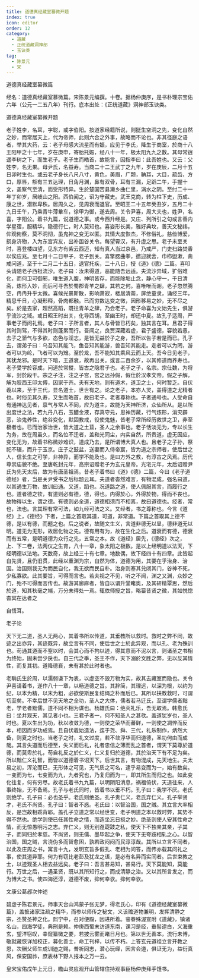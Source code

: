 ```yaml
---
title: 道德真经藏室纂微开题
index: true
icon: editor
order: 12
category:
  - 道藏
  - 正统道藏洞神部
  - 玉诀类
tag:
  - 陈景元
  - 宋
---
```


道德真经藏室纂微篇  

经名：道德真经藏室慕微篇。宋陈景元编撰。十卷。据杨仲庚序，是书朴理宗宝佑六年（公元一二五八年）刊行。底本出处：《正统道藏》洞神部玉诀类。  

道德真经藏室纂微开题  

老子姓李，名耳，字聪，或字伯阳。按道家经籍所说，则挺生空洞之先，变化自然之妙，而常居天上，代为帝师，此则六合之外事，故略而不论也。非其径庭之语者，举其大药，云：老子母感大流星而有娠，应见于李氏，降生于商室，於商十八王阳甲之十七年，岁在庚申，寄胎托娠，经八十一年，极太阳九九之数。其母常逍遥李树之下，而生老子。老子生而皓首，故能言，因指李曰：此吾姓也。又云：父姓李，名无果。母尹氏，名益寿。当商二十二王武丁之九年，岁在庚辰，二月十五日卯时生也。或云老子身长八尺八寸，黄色，美眉，广颗，聃耳，大目，疏齿，方口，厚唇，额有三五达理，日角月渊，鼻有双骨，耳有三漏，足蹈二午，手握十文，盖察气至清，而受形特异。生於楚国苦县濑乡曲仁里，涡水之阴。至纣二十一年丁卯岁，居岐山之阳。西伯闻之，诏为守藏史。武王克商，转为柱下史，历成、康之世，潜默卑秩。居周久之，见周衰而退官。至昭王二十五年癸丑岁，五月二十九日壬午，乃乘青牛薄軬车，徐甲为御，遂去周。关令尹喜，周大夫也，姓尹，名喜，字阳公。着书九篇，说道德之事。或今西升经是。又庄、列所引之句或言善内学星宿，服精华，隐德行仁，时人莫知也。喜姿形长美，雅好典坟，善天文秘纬，仰观俯察，莫不洞彻，虽鬼神之变无以匿。其情大度恢杰，不修俗礼，慈俭博爱，损身济物，入为东宫宾友，出补函谷关令。每望霄汉，有升虚之思。老子未至关时，喜登楼四望，见东方有紫云西迈，知有真人当过京邑，乃戒严，门吏扫路焚香以俟应兆。至七月十二日甲子，老子到关。喜擎腮曲拳，邀迎就舍，巾栉盥漱，斋戒问道，至于十二月二十五日，退官托疾，二十八日，授《道》《德》二篇。喜叩头请随老子西祖流沙。老子曰：汝未得道，恶能随吾远适。夫流沙异域，犷俗难化，而何卫可御邪，唯生道入腹，神明皆存，而能除垢止念，静心守一，千日清斋，炼形入妙，而后可寻吾於蜀郡青羊之肆，其若之何。喜唯唯而谢。老子忽然腾空，冉冉升乎太微。喜候光景斯散，影响萧寂，楼居清斋，屏绝童隶，诵经三年，精思千日，心凝形释，骨肉都融。已而穷数达变之微，因形移易之妙，无不尽之矣。於是去家，超然高蹈，既往青羊之肆，乃会老子。老子命喜为文始先生，俱游乎流沙之域。或日昭王时出关，化导西胡，至幽王时，却还中夏。故孔子适周，严事老子而问礼焉。老子曰：子所言者，其人与骨皆已朽矣，独其言在耳。且君子得其时则驾，不得其时则蓬累而行。吾闻之，良贾深藏若虚，君子盛德，容貌若愚，去子之骄气与多欲，态色与淫志，是皆无益於子之身，吾所以告子若是而已。孔子去，谓弟子曰：乌吾知其能飞，鱼吾知其能游，兽吾知其能走。走者可以为罔，游者可以为纶，飞者可以为矰。至於龙，吾不能知其乘风云而上天。吾今日见老子，其犹龙邪。是时天下暗，王道衰，故再出关。或言二百余岁，以其修道而养寿也。老子受学於容成，问道於常摐，皆古之隐君子也。老子之子，名宗。宗仕魏，为将军，封於段干。宗之子注，注之子宫，宫之远孙假，假仕於汉孝文帝。假之子解，解为胶西王印太傅，因家于齐。夫有天地，则有道术，道卫之士，何时暂乏。自伏羲以来，至于三代，显名道士，世世有之。论之老子，本亦人灵，盖得道之尤精者也。时俗见其久寿，又生而皓首，故曰老子。老者尊称也。子者通号也。人受命自有通神达见者，禀气与常人不同，应为道主，故能为天神所济，众仙所从。是以所出度世之法，若九丹八石，玉醴金液，存真守元，思神历藏，行气炼形，消灾辟恶，治鬼养性，绝谷变化，默固教戒，役使鬼魅，皆老子常所经历救世之卫，非至极者也。已而治家治世，皆大道之土苴，圣人之余事也。老子恬淡无为，专以长生为务，故在周虽久，而名位不迁者，盖和光同尘，内实自然，所贵道，虚无因应，变化无为，故着书称微妙难识，道成乃去，是所谓博大真人也。且老子之子孙，祭祀不辍，而升于玉京。庄子之鼓盆，送妻而入侍帝宸，皆为道之宗师者，使后世之人，信长生之可学，非神异，而学不能及也。是曰方外之教，有淳古之风焉。历代尊崇庙貌不绝。至唐乾封元年，高宗诏赠老子为玄元皇帝。光宅元年，太后诏赠尹氏为先天太后，故为有唐圣祖焉。昔老子着书曰《道》《德》二篇，今曰《老子道德经》者，当是关尹受书之后标题云耳。夫道者杳然难言，有物混成，强名曰道，以其通生万物，故训曰通。又道，蹈也。况道路之道，使人佩服其言，而履行之也。道者德之钦，有道则必有德，德，得也。内得於心，外得於物，得而不丧也，故物得以生，谓之德。有德则必全道，道德相须而不相离，故曰道德也。经者，常也，法也。言其理有常可法，如九经可法之义。又经者，书之尊称也。今言《道经》上，《德经》下者，上篇之首取其道，可道，非常道。下篇之首取其上德不德，是以有德，而题之也。后之说者，故随文生义，言道非德无以显，德非道无以明。道无为无形，故居化物之先。德有用有为，故在生化之后。道衰而有德，德衰而有五常，是明道德为众行之先，五常之本。故《道经》居先，《德经》次之，上、下二卷，法两仪之生育，八十一章，象太阳之极数。是以上经明道以法天，下经明德以法地。天数奇，故上经三十有七章。地数偶，故下经四十有四章。此皆起自先贤，且仍旧贯，此经以重渊为宗，自然为体，道德为用，其要在乎治身、治国。治国则我无为而民自化，我无欲而民自朴。治身则塞其兑闭其门，谷神不死，少私寡欲。此其要旨，可得而言也。若夫视之不见，听之不闻，渊之又渊，众妙之门，殆不可得而言传也。故游其廊麻者，皆自以谓升堂睹奥，及其研精覃思，然后於道，知其秋毫之端，万分未得处一焉。辄依师授之旨，略纂昔贤之微，其如悦惚杳冥在达者之  

自悟耳。  

老子论  

天下无二道，圣人无两心，其着书所以传道，其垂教所以救时。救时之弊不同，故迹之出亦异，其迹既异，故立言有不同，使后世之士於此异观，而以孔、老为殊训也。苟通其道而不窒以时，会其心而不拘以迹，得其意而不泥以言，则诸圣之书相为终始，固未尝少戾也。自三代之季，圣王不作，天下溺於文胜之弊，无以反其情性，而复其初。道降德衰，未有甚於此时者也。  

老聃氏生於周，以濡弱谦下为表，以虚空不毁万物为实，故其去藏室而隐也。关令尹喜请着书，遂作八十一章，以畅道德之旨。其辞简，其理远，以深为根，以约为纪，以本为精，以末为粗，必欲使斯民复结绳之朴而后已。其所以扶教救时，可谓切至矣。不幸后世不见天地之全功，圣人之大体，儒者若马迁氏，至谓学儒者黜老，学老者黜儒，道不同不相为谋也。杨雄氏曰：绝灭礼乐，吾无取焉。韩愈氏曰：坐井观天，其见者小也。三君子者一，何不知圣人之甚欤。盖道犹岁也，圣人时也。夏以生出为功，秋以收敛为德，一则使之荣华而蕃鲜，一则使之凋悴而反本，相因而岁功成焉。且自伏羲始造法，迄于尧、舜、三代，礼乐制作，炳然大备，则夏之时也。当老子之时，礼文过度，若不敛浮华而归道德，圣功何由而成哉。其言失道而后德至，失义而后礼，礼者忠信之薄而乱之首者，谓天下莫尊於道德，而莫卑於礼，苟自礼反之於仁义，仁义复归於道德，其於治天下有不足为矣。所以黜仁义礼智，而皆以道德着书诏天下。后世其言，有物混成，先天地生。夫太易之初，浑沦而已，无形体之可见，无气质之可名，逮乎易变而为一，始有数矣。一变而为七，七变而为九，九者究也，乃复归而为一，即其所生而归之也。如此变化往复，何有穷尽。故老氏着书九九篇，以明阴阳消息，祸福倚伏，天道往来，人事终始，无不备焉。孔子与老氏同时，皆着书以垂不朽。孔子曰：我学不厌。老氏则绝学。孔子曰：必也圣乎。老氏则绝圣。孔子贵仁义，老氏弃仁义。孔子举贤才，老氏不尚贤。孔子曰：智者不惑。老氏曰：以智治国，国之贼。其立言大率相反，是岂故相乖背耶。盖孔子立道之常以经世变，老子明道之本以救时弊，其势不得不然也。绝学则使已任其性命之情，而造坐忘日损之妙。绝圣则使人安其性命之情，而无惊愚明污之志。弃仁义，则无别趸踶跂之私，使天下不独亲其亲，子其子，而同归於孝慈。不尚贤，则无儒、墨毕起之争，使天下无夸跂相轧之心。以智治国，国之贼，言浇伪多而智愈困，孰若政闷闷而民淳淳哉。其所以立言不同者，以此及庄周之书，寓言十九，发明玄旨多假孔、老相为问答，而传亦载其问礼之事，使其道异耶。何为有窃比老彭及犹龙之语，是必有名异而实同者。后世束教之士，以迹观圣人相去益远矣。老子曰：吾言甚易知，甚易行。天下莫能知，莫能行。万世之后，一遇圣贤，既以其所知行之，而成清静之治。又以其所言发之，而为博大之书。使四海还淳，道德不废，抑何幸欤。抑何幸欤。  

文康公葛邲次仲述  

碧虚子陈君景元，师事天台山鸿蒙子张无梦，得老氏心，印有《道德经藏室纂微篇》，盖摭诸家注疏之精华，而参以师传之秘文，义该赡道物兼明，发挥清静之宗，丕赞圣神之化。熙宁中，召对便殿，因进所着。睿眷殊渥宣附《道藏》，镇诸名山，四海学徒，典刑是赖。仲庚西蜀末访道东南，课习是经，垂髻逮白，义海重玄，望洋窃叹，幸窥纂微之要，若披云雾而睹日月也。第以世无善本，流行未博，敬就藏恢详加校正，募化善士，命工刊梓，以传不朽。上答玄元道祖立言开教之恩，次酬父师生成训迪之赐，普祈同志，潜心玩绎，因言会道，俱证无为，益衍真风，保安国祚，庶表林下野人报本之万一云。  

皇宋宝佑戊午上元日，瞻山灵应观开山管辖住持观事臣杨仲庚拜手馑书。  
